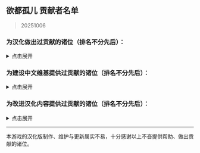 ## 欲都孤儿 贡献者名单
> 20251006
### 为汉化做出过贡献的诸位（排名不分先后）：
<details>
<summary>点击展开</summary>

- 0-V-O
- 0Mr-Wolf0
- 121090445(Barriek)
- 127inch
- 2113693481(G4466)
- 23tinywishes(23-li'l-wishes)
- 27844
- 3428580294(Akane)
- 502y
- 730891196longaotian(阿雨🌧)
- A-kia
- AEEESEEEA(虚空)
- Abreadpuppy
- Aeserchengzi
- Airiowo6181(Airi_owo)
- Albedoui
- AnselCl(Quintillus)
- ApostateJulian(ApostateJulian)
- AshoreFall(Ashore)
- Barkatze
- BiologyRainbow
- Bl-XY(噬星鸽)
- Blakuout
- Byuzh(白羽之花)
- CH3CHClCOOCH2CH3(Yugoslavia)
- CKRainbow(CKRainbow)
- CharnelKan
- CherubKuar(kuar考爾)
- CheungJY
- Chougaliott(蔻加chouga)
- Chunolate(清睢Clate)
- ClameCyrus
- CountsC(COUNTC)
- Crow153
- CyanAngle(魔女不会魔法)
- CytP-code
- DarkWimd
- Flos0310
- FourtyThree413
- Future-R(未来)
- Gamez4Alpaca
- HCPTangHY
- HamTario0337
- InvBlaze(Sonar.)
- KNKswn
- KPTKJC
- Kagamine-Rinrin(Kagamine_Lilly)
- Khaos423(Mr.Lamb)
- Lemonadestars(柠檬水)
- LeoLiao96(LeoLiao96)
- LetDrummerKickit(月を探して)
- Liano-28
- Lynndaisy
- MOm0M(MOM0M)
- Maenoko(Mer)
- Messiahyurika0717(蓝洋雨)
- MissedHeart(丧心)
- Mizunotsuki
- MorLen-molan
- MuCL2023(良衣)
- NNann1111
- Na2OF4
- Nana027777777(骨头便当)
- Nephthelana(Benzene)
- NiuTuran(辰未)
- Not-a-DonJuanist
- NumberSir(Number_Sir)
- ORANGEEMF(华夫饼)
- OracleMystic
- PIKACA2221
- Peri-Yao
- Pingu12657
- PlutoShu2530
- PrunusSerrulata(PrunusSerrulata)
- REI0909(怜)
- Ramiel-s
- Saltedfish1g
- SatoriKochiya
- SenriYuki
- SilverSturgeon(银鲟鱼)
- Smiling0Potato(Smiling Potato)
- StressfulGlenn
- Stvech
- TMChao(芥末篮子)
- Tgdgg(糖包)
- USS-Corvan(Corvan)
- Umineko233(UMINEKO)
- Urped
- VincentHDLee(V)
- Violetahere
- VogelJyn(Tauben)
- WARMASTER-LEAns(净尘)
- Weinear
- XDCirno9
- XiangQixing(启星)
- YineR0v0(YineR)
- YoumuKon(YoumuKon)
- ZL-XT(ZLZXT)
- ZerxZ(深淵の鴿子)
- acizaa(Dreaming)
- aflbdmp
- amekachan
- aria-chan-trans(Aria)
- bfwqzj
- cat5230(彭猫猫)
- catdexe(Mamon)
- chary0079
- chazi152
- chenshifu1145
- cphxj123(北极星)
- drugl007
- dya3506(dya3506)
- edabchann(edab)
- emicoto(Lune)
- fower151
- gagadog
- geilian
- gn02994106(Ruby)
- himearl(香草兔兔公爵)
- incrediblechou(SVC)
- infinitylose(天玄)
- k9563461(Dorothy79)
- kinshisan(菌丝)
- luoyilate(洛拉姆斯)
- lynchYANG
- mao0316
- maxnb233
- minami29(minami)
- misaka2047
- miyako4828(miyako4828)
- omvjro(+++嫉妒)
- onefrogxx
- pangbaibai27(pangb)
- panzian0212
- polarmail(智)
- qlyxqlyx(阿泠)
- qwedc001(Eric Guo)
- rainbowflesh(是虹川肉)
- rpk391
- saria177(泥岩的狗)
- soupdumpling420
- spaghetti-22
- sqbsayori
- szbenyx(test)
- tiankong-sky
- touttie
- und3rgr0vvth
- vilandsea
- vvkbbg
- wangba12345(31769636)
- waveyl(wave)
- white-rice94
- whiteofsky
- wmyouff
- wuruoxi(Elf King)
- x635(狗墩子)
- xLuckTlyer(钱德勒)
- xiaojiZack
- xiawu240(妖魔鬼怪快离开⭐)
- yifan010
- yizesha
- ynoppony
- yueeeuan(薄荷奶兔)
- zxaxxc

</details>

### 为建设中文维基提供过贡献的诸位（排名不分先后）：
<details>
<summary>点击展开</summary>

- +++嫉妒
- 05 Guured
- 100Zhi
- 101de9
- 1344535564qwa
- 1509418354z
- 15727557402zy
- 19543739060lwj
- 1tt1e 1219
- 2403428122a
- 259172社
- 2Bdada
- 404bk
- 9ty9aku
- A1066160186
- A11216266
- A29277935
- A330420
- A471301194
- AABb1221
- ALLEN&ALFRED
- ASDA
- Abcd0715
- Access
- AceEchoey
- Acloud
- Afterglow
- Agatha Carlyle
- Aiklai
- Ailiina
- Aisiling
- Aither
- Alecithin
- Alice nuen
- Alicekawaiiiii
- Alouette
- Andy861112
- Aoilen
- AokiUtage
- Artemis Yang
- Artemismitty12321
- ArtisTodd
- As12d
- Asgore
- Aucunkeine
- Awee
- AyW
- Ayndpa
- BV1yp4y1x7Sb
- Baijia
- Baiyan
- Beambook
- Biantai456123
- Birdmanonline
- Bisan
- Bleph
- BlueWasabi
- Bonnie9895
- Bowen
- Capaletric
- Celialapin
- Charil
- Charl the Internet User
- Cheam
- ChenItse
- ChiESe
- Chiangchiang
- Chikus
- Chocolate Moss
- Cindy531824
- CocoPto
- Creeping
- Csh
- DAX666
- DGCK81LNN
- Damazti3rd
- Dangwan
- DavidX
- Ddzzkun
- Deer
- DeformedGodComplex
- DestroyerS
- Dknife
- Dlmily
- DmsHunk
- Dolpc
- Doughnut
- Dr.Benzin
- Drlaoyang
- Dwvwvvwvwb
- DynamicPageList3 extension
- Echoaround
- EdmundZ
- Einany
- Eira
- Eldegoss
- EmailChan
- Ensadc
- Estella Clockwork
- Eudemonism00
- F.melody
- F82731848
- FCSfish
- FLLFFL
- FXIZ
- Featherhell
- Fei qiu
- Fgftgh
- Flammis023
- Flow talk page manager
- Fox hezi02
- FungiEggroll
- Fxsh
- GTH520
- Ghost08
- GhostMiku117
- GnOr
- Gold-wx
- GraySparrow
- Gurgle
- Gwynbleiddd
- H019019
- HaBai
- HaiTsuru
- Haluki81
- HanedaToMo
- Happy1041
- Hawkmoth
- Higuas
- Hiroko
- Hmsterror
- Huangxiaoan10
- Hyphakinshi
- Icc
- Iijjj
- Init
- Isla
- IyLer
- JIZ
- Jack DOL
- Jiangjieshi
- Jingheimoan
- Jjjxj
- K2496745900
- Kacastic
- Kadmz
- Kalopsia
- Kamoeth
- Kanelink
- Khaos423
- Kinvinyl
- Kkkkjl
- Kkoun
- Kochiya kotomi
- Koishi114514
- Konjac
- Koooooi
- KotomiKochiya
- Kouno Toushi
- Kuriyama
- Kurumi Walnut
- KylarLoveLoveLove
- LLLLouise
- LONGKONG
- Ladiangory
- Laiet
- LalunRrosmarin
- Lambda017
- Laognf
- LarryL
- Leaf03
- Leonithas
- Lifeir
- Lingqishi1995
- LittleJinTRE
- Liuyu1122
- Lizo
- Llang
- LonZzz
- LoopSpiner
- Lotusmoon
- Lovelyu0
- Lukute
- Luminescence 516
- LunaticLegacy
- LuneFox
- Luohe
- LupusXLass1404
- Luvi
- Luzzy
- Lyjjl
- Lzz
- MOW0
- MagicalAstrogy
- Maidlinmo
- Mango0206
- MangoJelly
- Maomaoooo
- MaplebrichLeaf
- Marsz413
- Mathevellae
- MediaWiki default
- Meguri
- MiaK
- Miami
- Mian rouge
- Mihotel
- Military border.
- MirahezeGDPR f9e7089bb8705e6849b7c35c65e2030c
- MiraiMirai
- Misaka25K
- Mist007
- Miyako4828
- MochaAD
- Moliqiu1
- Momo(afk)
- Momoku1112
- MoonSa
- MoonWX
- Morgas
- Motoori Era
- Mwt 823
- N-boMB
- NAmaomao
- Nailao
- Nic0t1ner
- NightRain
- Nigredo420
- NoDFB
- Nonavere
- NotAracham
- Null0034
- Number Sir
- OAOa
- Orchid712
- Otokam
- OwOQAQAwA
- OwOx
- PONTIFEXJULIAN
- PeryFox
- Pl816098
- Plm
- PolarisLin
- PolliaJ
- PrunusSerrulata
- Purelewd
- Purelewd1
- Putini
- Pyy
- Q299814377
- Qian ge
- Qing Jue
- Qsx0391
- R18gWhen
- Redesilow
- Remilia
- RetuEase
- Rhine
- Rhy-cea
- Ricoincolor
- RobbinA
- RobinSuKi
- Roboko
- RonseThurro
- S0870217
- Sakuya
- Sanbizes
- Sanwu114514
- Schwarzkatze
- Selene-Ling
- Shaun
- Shirokun2024
- Shuangyuanland
- Sigmoni
- Signalblue
- Silas el
- Site098
- Sk2to3
- Skipod
- SkyF
- SoraL
- SpispsW
- Stagger
- Star1825
- Starrrr
- Stasi
- Strike-AI
- Sulisu
- Sxtcrt
- Syv edit
- TEARSTREAK
- Taiyuan
- Tinygrox
- Tlyer
- Tomato200803
- Touched
- Trlaitioer
- Tsunhui217
- TuShanmxy
- USB mw
- UnknownMZ
- Upghs2336
- Urasekai
- Utsuho
- Valanthe
- Vampile
- Vanco
- WT4D
- WakaWakaMaya
- Weare
- Weems
- Wendy159
- Whimilk
- WhiteSprite
- William531204
- Wingcrae
- Wintergreen
- Wisjdhap
- Wit
- Wit-prophet
- Wit.1
- Wkc172248729
- Wmyth22
- Wtl9242006
- Wutiaomiao
- Www3077665332
- Wwy666
- XSabes
- Xiapu
- Ximena520
- Xioalang2550
- Xirfyi75
- YangXiao5
- YaoJiuQi
- Ycy.
- Yesnoaaa
- Yilan520
- Yilinshe
- Yis
- Yonehana
- Ysgaos
- Yukiviyugmail
- Yukki
- YunyouLi
- Yuying
- Yuyu-o
- Yyn12251
- Yzqy5522
- ZANY79
- ZBIRDzzZ
- ZDich
- Zangyou
- Zbf
- Zelwin loveU
- Zephyrs052
- Zero499
- Zhuzi322
- Zino
- Zoe096423
- ZuoYu
- Zyh
- Zzz777
- コードネーム夏洛克
- 不列颠皇家拉屎委员会
- 不想晚睡
- 不爱吃鱼
- 不理
- 乄
- 什么也不会
- 仇夏
- 令雨不是零
- 伊斯
- 佘临
- 余晖
- 你看见头了吗？
- 倒吊人
- 倾娥
- 克祖亞
- 八月
- 六黄
- 冰墓
- 加号没有偷懒
- 北极星勾陈一
- 千纸鹤
- 千织
- 南希
- 卢本伟
- 叶工叶
- 吗喽
- 命乌
- 命时
- 咪咪123
- 咸海顿
- 哈哈哈
- 啊什么黄油就不能认真玩了？
- 四月温秋
- 回首易染
- 地下室
- 坏鹅
- 垃圾
- 塔塔木
- 夜牧
- 大胯粉碎者
- 天川紫
- 太阳背后的绅士
- 好方
- 孑虚乌有在逃中
- 字杨名小五
- 季度
- 孤濯
- 安亚
- 小学生
- 小小香日
- 小微
- 小黄
- 崇宫白狼
- 幽灵是一款我的一生挚爱
- 张献忠
- 德鲁伊心水晶剑
- 心宿二
- 悉尼很可爱
- 悉尼的缔结
- 惊恐地凝视
- 惠高木惠
- 慈
- 憶97815376461
- 我不想上学我想直接退休
- 我刚睡醒
- 我是美铝
- 拳皇贞德
- 斯德哥爾摩重度患者
- 方糖于杯中回转
- 星涵是蠢狼
- 昭雪
- 暗影無形
- 板蓝根
- 枫
- 柒悠
- 柠檬面包
- 查查塞维
- 柳
- 桉肆
- 次哦
- 池言
- 汪明
- 沃尔玛购物袋
- 沈
- 沉默时代
- 沙沙
- 没水
- 泡鲁玛
- 流泪猫猫头
- 涂山某小妖
- 涅白不缁
- 清姬酱大胜利
- 渐起涟漪
- 煎饼
- 燎原
- 狗子
- 猫头鹰玩偶
- 琉影
- 琊樂
- 用户不存在
- 电飞鼠
- 白思清
- 白木捏猫
- 白羊
- 神鸟方铭
- 福灵剂-0
- 竹子躺着说
- 笠
- 羽蝶蝶
- 翔子
- 老公前夫在天堂
- 老大喵
- 老白干
- 老鼠一隻
- 耶耶耶
- 肉欲大入
- 色温
- 花愛雪
- 芸
- 菜地里的大白菜
- 蒸蒸日上撅撅镇
- 薇薇
- 蚊子
- 西里斯小店
- 象牙幽灵抄抄我的
- 轻灵
- 轻语的风
- 迟云
- 铁头大八
- 阿利森沃桑
- 阿白的小宝存
- 阿蒙3673
- 陈泽
- 陌年微凉
- 零环零理想
- 霜蓝梦凝
- 音银
- 风息云淡
- 风间 雫
- 鱼干不咸不要钱
- 鸟之诗
- 鸽子作者
- 鼠宝

</details>

### 为改进汉化内容提供过贡献的诸位（排名不分先后）：
<details>
<summary>点击展开</summary>

- 123gjyy
- 1902520039
- 1Shirotori
- 1diotDoomSpira1
- 283952
- 404bako
- 466153334
- ACE-DustofStars
- AEEESEEEA
- ALEXDRAGON555
- Anahita-C
- AnnAnn1017
- Ark-Two
- Arueee
- BluexBerry6475
- Brandoyifang
- CRSWMYHJ
- Capaletric
- CocLucia
- DachuiWong
- DankerBobcat127
- DeepDark010
- EdminZ
- Eleus7
- EndlessNull
- Eudemonism00
- EvolveCrow
- FLCnhzmry
- Fimmm
- Fuyuhana
- Ghost1420
- Gionaqiaonai
- GuHaiYin
- HAL900O
- Ham-desu
- Jemella7
- Kagamine-Rinrin
- Likefu1
- LitcheKing
- MCxiaoai
- Maenoko
- Maildd4158
- Melicha114
- Meowmeow030
- MillianaEP
- Moliyi
- MorningLights
- Nekofoxmiu
- Nemunemu233
- Nep-Timeline
- NkeoPatch
- NumberSir
- Otilia0372
- Paul-16098
- Pewds233
- PichuChen
- Pony-CW
- Qkat9
- RL3461
- ReyADis
- Riderdmyf
- Rxase
- SYK1494715212
- Satori114514
- SevenHDoll
- Sharkila
- Shifinia
- ShiroSakurairo
- Sleependermasn
- SlimFight1
- SnapSora
- Sphaela
- TillMist
- Trenza1ore
- Trkyuu
- UphealLaw
- Willy0v0
- Wingcrae
- Wyhemm
- XonlookerX
- XyMinxin
- Y1uki
- Ydm2
- Zed660033
- ZeroRing233
- a845563011
- ahhiisme
- andyfrankbloop
- asdll555
- axuehe
- bamfmiddle2
- bd-star
- becifia
- bibibibiye
- blackteawww
- blackuoi
- branpurnae
- bwhmtyp
- creeping1023
- dizzyfall258
- dufy2000
- fcy10012
- fengjixuanhen
- francescahsu
- ganhao88688
- gengaixingming
- ghost
- gn02994106
- godfandog
- hphhh222
- hyakuyamikaera
- ilokju
- kateW223
- kinogi
- lemon1119
- len0112
- liangchengjiuren
- limidafei
- linonetwo
- liwangerde
- loflfo
- luckydeer136
- luke72927
- macaca1014
- magicchuchu
- manbck
- mark2330
- meowmeowmeowmeowmeomeoww
- mirrormirroronwall
- miumiu99-dol
- miyakoAki4828
- morrisan428
- nasekaoru202
- nekobolo1
- nerine0
- newbie-forever
- orishimo010
- ouo30
- pcwindy
- please-enter-a-username
- qwzther
- rainfall1019
- robot1415
- ruuu219
- ryou1016
- salagadoola
- scarletea
- scarywhale
- sgj123456
- shanmujiuya
- sheepog
- shenqide5
- shovel25231
- si1ence1895
- sm1234xt
- sugy491366
- titituto
- toritorisuki
- tutuzi618
- uhohohoho
- ujhfjosnfksd
- un114514okk
- unins000
- waxchian
- whrfssb
- willie9815
- wozhachengyanhua
- wuwota
- wuyuzegang
- wx348055736
- xiaohuangrenAM
- xiaolok29
- xiaxuede
- xixia0516
- xlx-165
- xuguanpeng
- xurui165023
- xzhxtl
- xzyl4303
- y5353030
- yanm66
- yimoandloucy
- yinleirenlxy
- yoyoliu9189
- yuban01652
- yukko12345
- yundixx
- zhengxiaoyao0716
- zombie0424
- zsbxws

</details>

---
本游戏的汉化版制作、维护与更新属实不易，十分感谢以上不吝提供帮助、做出贡献的诸位。